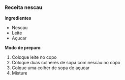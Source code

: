 ### Receita nescau

**Ingredientes**

* Nescau
* Leite 
* Açucar

**Modo de preparo**

1. Coloque leite no copo
2. Coloque duas colheres de sopa com nescau no copo
3. Colque uma colher de sopa de açucar
4. Misture
